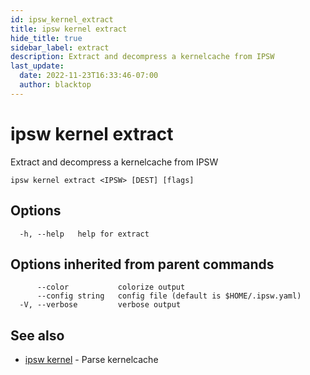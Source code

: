 ```yaml
---
id: ipsw_kernel_extract
title: ipsw kernel extract
hide_title: true
sidebar_label: extract
description: Extract and decompress a kernelcache from IPSW
last_update:
  date: 2022-11-23T16:33:46-07:00
  author: blacktop
---
```

# ipsw kernel extract

Extract and decompress a kernelcache from IPSW

```
ipsw kernel extract <IPSW> [DEST] [flags]
```

## Options

```
  -h, --help   help for extract
```

## Options inherited from parent commands

```
      --color           colorize output
      --config string   config file (default is $HOME/.ipsw.yaml)
  -V, --verbose         verbose output
```

## See also

* [ipsw kernel](/docs/cli/kernel/ipsw_kernel)	 - Parse kernelcache

